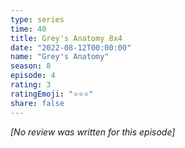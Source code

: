 ```yaml
---
type: series
time: 40
title: Grey's Anatomy 8x4
date: "2022-08-12T00:00:00"
name: "Grey's Anatomy"
season: 8
episode: 4
rating: 3
ratingEmoji: "⭐️⭐️⭐️"
share: false
---
```


_[No review was written for this episode]_
